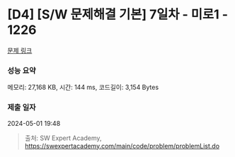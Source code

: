 # [D4] [S/W 문제해결 기본] 7일차 - 미로1 - 1226 

[문제 링크](https://swexpertacademy.com/main/code/problem/problemDetail.do?contestProbId=AV14vXUqAGMCFAYD) 

### 성능 요약

메모리: 27,168 KB, 시간: 144 ms, 코드길이: 3,154 Bytes

### 제출 일자

2024-05-01 19:48



> 출처: SW Expert Academy, https://swexpertacademy.com/main/code/problem/problemList.do